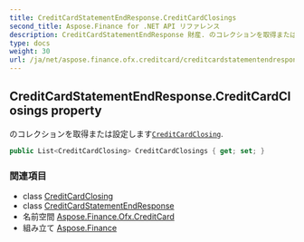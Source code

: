 ```yaml
---
title: CreditCardStatementEndResponse.CreditCardClosings
second_title: Aspose.Finance for .NET API リファレンス
description: CreditCardStatementEndResponse 財産. のコレクションを取得または設定しますCreditCardClosing.
type: docs
weight: 30
url: /ja/net/aspose.finance.ofx.creditcard/creditcardstatementendresponse/creditcardclosings/
---
```

## CreditCardStatementEndResponse.CreditCardClosings property

のコレクションを取得または設定します[`CreditCardClosing`](../../creditcardclosing/).

```csharp
public List<CreditCardClosing> CreditCardClosings { get; set; }
```

### 関連項目

* class [CreditCardClosing](../../creditcardclosing/)
* class [CreditCardStatementEndResponse](../)
* 名前空間 [Aspose.Finance.Ofx.CreditCard](../../creditcardstatementendresponse/)
* 組み立て [Aspose.Finance](../../../)


